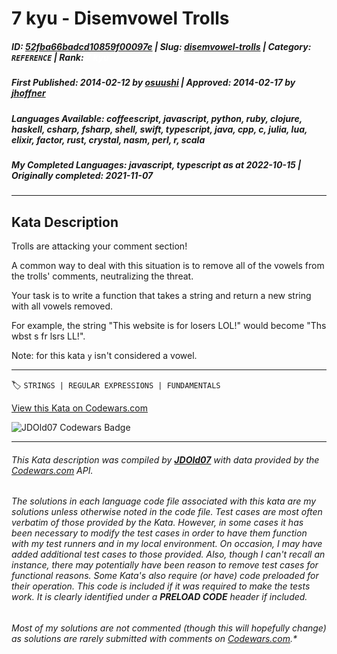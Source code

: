 # 7 kyu - Disemvowel Trolls

##### **ID**: [52fba66badcd10859f00097e](https://www.codewars.com/kata/52fba66badcd10859f00097e) | **Slug**: [disemvowel-trolls](https://www.codewars.com/kata/52fba66badcd10859f00097e) | **Category**: `REFERENCE` | **Rank**: <span style="color:white">7 kyu</span>

##### **First Published**: 2014-02-12 ***by*** [osuushi](https://www.codewars.com/users/osuushi) | **Approved**: 2014-02-17 ***by*** [jhoffner](https://www.codewars.com/users/jhoffner)

##### **Languages Available**: coffeescript, javascript, python, ruby, clojure, haskell, csharp, fsharp, shell, swift, typescript, java, cpp, c, julia, lua, elixir, factor, rust, crystal, nasm, perl, r, scala

##### **My Completed Languages**: javascript, typescript ***as at*** 2022-10-15 | **Originally completed**: 2021-11-07

---

## Kata Description


Trolls are attacking your comment section!



A common way to deal with this situation is to remove all of the vowels from the trolls' comments, neutralizing the threat.



Your task is to write a function that takes a string and return a new string with all vowels removed.



For example, the string "This website is for losers LOL!" would become "Ths wbst s fr lsrs LL!".



Note: for this kata `y` isn't considered a vowel.



---


🏷 `STRINGS | REGULAR EXPRESSIONS | FUNDAMENTALS`


[View this Kata on Codewars.com](https://www.codewars.com/kata/52fba66badcd10859f00097e)

![](https://www.codewars.com/users/jdold07/badges/large "JDOld07 Codewars Badge")

---

###### *This Kata description was compiled by [**JDOld07**](https://tpstech.dev) with data provided by the [Codewars.com](https://www.codewars.com) API.*

###### *The solutions in each language code file associated with this kata are my solutions unless otherwise noted in the code file.  Test cases are most often verbatim of those provided by the Kata.  However, in some cases it has been necessary to modify the test cases in order to have them function with my test runners and in my local environment.  On occasion, I may have added additional test cases to those provided.  Also, though I can't recall an instance, there may potentially have been reason to remove test cases for functional reasons.  Some Kata's also require (*or have*) code preloaded for their operation.  This code is included if it was required to make the tests work.  It is clearly identified under a **PRELOAD CODE** header if included.*

###### Most of my solutions are not commented (*though this will hopefully change*) as solutions are rarely submitted with comments on [Codewars.com](https://www.codewars.com).*
